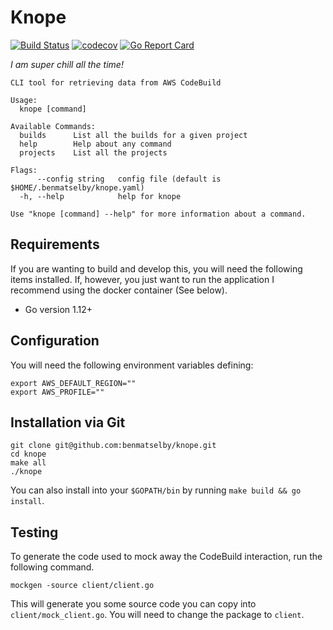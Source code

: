 # Knope

[![Build Status](https://travis-ci.com/benmatselby/knope.svg?branch=master)](https://travis-ci.com/benmatselby/knope)
[![codecov](https://codecov.io/gh/benmatselby/knope/branch/master/graph/badge.svg)](https://codecov.io/gh/benmatselby/knope)
[![Go Report Card](https://goreportcard.com/badge/github.com/benmatselby/knope)](https://goreportcard.com/report/github.com/benmatselby/knope)

_I am super chill all the time!_

```text
CLI tool for retrieving data from AWS CodeBuild

Usage:
  knope [command]

Available Commands:
  builds      List all the builds for a given project
  help        Help about any command
  projects    List all the projects

Flags:
      --config string   config file (default is $HOME/.benmatselby/knope.yaml)
  -h, --help            help for knope

Use "knope [command] --help" for more information about a command.
```

## Requirements

If you are wanting to build and develop this, you will need the following items installed. If, however, you just want to run the application I recommend using the docker container (See below).

- Go version 1.12+

## Configuration

You will need the following environment variables defining:

```shell
export AWS_DEFAULT_REGION=""
export AWS_PROFILE=""
```

## Installation via Git

```shell
git clone git@github.com:benmatselby/knope.git
cd knope
make all
./knope
```

You can also install into your `$GOPATH/bin` by running `make build && go install`.

## Testing

To generate the code used to mock away the CodeBuild interaction, run the following command.

```shell
mockgen -source client/client.go
```

This will generate you some source code you can copy into `client/mock_client.go`. You will need to change the package to `client`.
